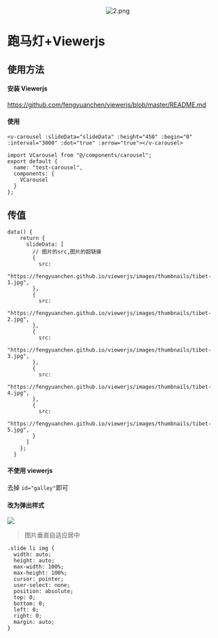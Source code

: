 <p align="center">
<img src="https://i.loli.net/2019/07/31/5d415c583cca181681.png" alt="2.png" title="2.png" />
</p>

# 跑马灯+Viewerjs

## 使用方法

#### 安装 Viewerjs

https://github.com/fengyuanchen/viewerjs/blob/master/README.md

#### 使用

```vue
<v-carousel :slideData="slideData" :height="450" :begin="0" :interval="3000" :dot="true" :arrow="true"></v-carousel>
```

```vue
import VCarousel from "@/components/carousel";
export default {
  name: "test-carousel",
  components: {
    VCarousel
  }
};
```

## 传值



```
data() {
    return {
      slideData: [
        // 图片的src,图片的超链接
        {
          src:
            "https://fengyuanchen.github.io/viewerjs/images/thumbnails/tibet-1.jpg",
        },
        {
          src:
            "https://fengyuanchen.github.io/viewerjs/images/thumbnails/tibet-2.jpg",
        },
        {
          src:
            "https://fengyuanchen.github.io/viewerjs/images/thumbnails/tibet-3.jpg",
        },
        {
          src:
            "https://fengyuanchen.github.io/viewerjs/images/thumbnails/tibet-4.jpg",
        },
        {
          src:
            "https://fengyuanchen.github.io/viewerjs/images/thumbnails/tibet-5.jpg",
        }
      ]
    };
  }
```
#### 不使用 viewerjs

去掉 `id="galley"`即可

#### 改为弹出样式

![](https://i.loli.net/2019/08/01/5d429b1fd9d5d10736.png)

> 图片垂直自适应居中 

```
.slide li img {
  width: auto;
  height: auto;
  max-width: 100%;
  max-height: 100%;
  cursor: pointer;
  user-select: none;
  position: absolute;
  top: 0;
  bottom: 0;
  left: 0;
  right: 0;
  margin: auto;
}
```

